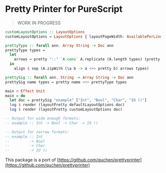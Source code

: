 # Pretty Printer for PureScript

> WORK IN PROGRESS

```purescript
customLayoutOptions :: LayoutOptions
customLayoutOptions = LayoutOptions { layoutPageWidth: AvailablePerLine 30 1.0 }

prettyType :: forall ann. Array String -> Doc ann
prettyType types =
  let
    arrows = pretty "::" `A.cons` A.replicate (A.length types) (pretty "->")
  in
    align $ sep (A.zipWith (\a b -> a <+> pretty b) arrows types)

prettySig :: forall ann. String -> Array String -> Doc ann
prettySig name types = pretty name <+> prettyType types

main ∷ Effect Unit
main = do
  let doc = prettySig "example" ["Int", "Bool", "Char", "IO ()"]
  log $ render (layoutPretty defaultLayoutOptions doc)
  log $ render (layoutPretty customLayoutOptions doc)

-- Output for wide enough formats:
-- example :: Int -> Bool -> Char -> IO ()

-- Output for narrow formats:
-- example :: Int
--         -> Bool
--         -> Char
--         -> IO ()
```

This package is a port of [https://github.com/quchen/prettyprinter](https://github.com/quchen/prettyprinter)
